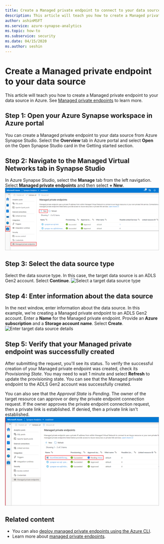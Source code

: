 ```yaml
---
title: Create a Managed private endpoint to connect to your data source results
description: This article will teach you how to create a Managed private endpoint to your data sources from an Azure Synapse workspace.  
author: ashinMSFT 
ms.service: azure-synapse-analytics
ms.topic: how-to
ms.subservice: security 
ms.date: 04/15/2020 
ms.author: seshin
---
```


# Create a Managed private endpoint to your data source

This article will teach you how to create a Managed private endpoint to your data source in Azure. See [Managed private endpoints](./synapse-workspace-managed-private-endpoints.md) to learn more.

## Step 1: Open your Azure Synapse workspace in Azure portal

You can create a Managed private endpoint to your data source from Azure Synapse Studio. Select the **Overview** tab in Azure portal and select **Open** on the Open Synapse Studio card in the Getting started section.

## Step 2: Navigate to the Managed Virtual Networks tab in Synapse Studio

In Azure Synapse Studio, select the **Manage** tab from the left navigation. Select **Managed private endpoints** and then select **+ New**.
![Create a new Managed private endpoint](./media/how-to-create-managed-private-endpoints/managed-private-endpoint-2.png)

## Step 3: Select the data source type

Select the data source type. In this case, the target data source is an ADLS Gen2 account. Select **Continue**.
![Select a target data source type](./media/how-to-create-managed-private-endpoints/managed-private-endpoint-3.png)

## Step 4: Enter information about the data source

In the next window, enter information about the data source. In this example, we're creating a Managed private endpoint to an ADLS Gen2 account. Enter a **Name** for the Managed private endpoint. Provide an **Azure subscription** and a **Storage account name**. Select **Create**.
![Enter target data source details](./media/how-to-create-managed-private-endpoints/managed-private-endpoint-4.png)

## Step 5: Verify that your Managed private endpoint was successfully created

After submitting the request, you'll see its status. To verify the successful creation of your Managed private endpoint was created, check its *Provisioning State*. You may need to wait 1 minute and select **Refresh** to update the provisioning state. You can see that the Managed private endpoint to the ADLS Gen2 account was successfully created.

You can also see that the *Approval State* is *Pending*. The owner of the target resource can approve or deny the private endpoint connection request. If the owner approves the private endpoint connection request, then a private link is established. If denied, then a private link isn't established.
![Managed private endpoint creation request status](./media/how-to-create-managed-private-endpoints/managed-private-endpoint-5.png)

## Related content

- You can also [deploy managed private endpoints using the Azure CLI](/cli/azure/synapse/managed-private-endpoints).
- Learn more about [managed private endpoints](./synapse-workspace-managed-private-endpoints.md).
